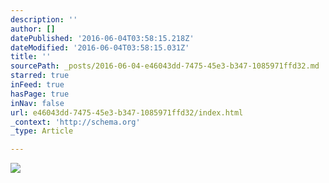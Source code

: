 ```yaml
---
description: ''
author: []
datePublished: '2016-06-04T03:58:15.218Z'
dateModified: '2016-06-04T03:58:15.031Z'
title: ''
sourcePath: _posts/2016-06-04-e46043dd-7475-45e3-b347-1085971ffd32.md
starred: true
inFeed: true
hasPage: true
inNav: false
url: e46043dd-7475-45e3-b347-1085971ffd32/index.html
_context: 'http://schema.org'
_type: Article

---
```

![](https://the-grid-user-content.s3-us-west-2.amazonaws.com/483f6935-87a7-4f12-b003-91a94d14cbf8.jpg)